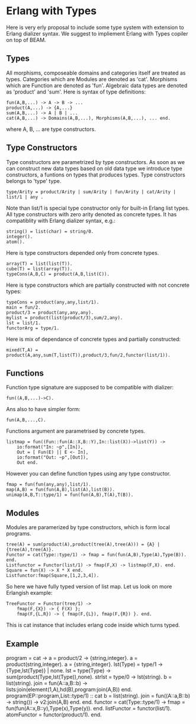 
Erlang with Types
=================

Here is very erly proposal to include some type system with
extension to Erlang dializer syntax. We suggest to impliement
Erlang with Types copiler on top of BEAM.

Types
-----

All morphisms, composeable domains and categories itself are treated as types.
Categories which are Modules are denoted as 'cat'. Morphisms which are
Function are denoted as 'fun'. Algebraic data types are denoted
as 'product' and 'sum'. Here is syntax of type definitions:

    fun(A,B,...) -> A -> B -> ...
    product(A,...) -> {A,...}
    sum(A,B,...) -> A | B | ...
    cat(A,B,...) -> Domains(A,B,...), Morphisms(A,B,...), ... end.

where A, B, ... are type constructors.

Type Constructors
-----------------

Type constructors are parametrized by type constructors.
As soon as we can construct new data types based on old data type we introduce
type constructors, a funtions on types that produces types.
Type constructors belongs to 'type' type.

    type/Arity = product/Arity | sum/Arity | fun/Arity | cat/Arity | list/1 | any .

Note than list/1 is special type constructor only for built-in Erlang list types.
All type constructors with zero arity denoted as concrete types. It has 
compatiblity with Erlang dializer syntax, e.g.:

    string() = list(char) = string/0.
    integer().
    atom().

Here is type constructors depended only from concrete types.

    array(T) = list(list(T)).
    cube(T) = list(array(T)).
    typeCons(A,B,C) = product(A,B,list(C)).

Here is type constructors which are partially constructed with not concrete types:

    typeCons = product(any,any,list/1).
    main = fun/2.
    product/3 = product(any,any,any).
    mylist = product(list(product/3),sum/2,any).
    lst = list/1.
    functorArg = type/1.

Here is mix of dependance of concrete types and partially constructed:

    mixed(T,A) = product(A,any,sum(T,list(T)),product/3,fun/2,functor(list/1)).

Functions
---------

Function type signature are supposed to be compatible with dializer:

    fun((A,B,...)->C).

Ans also to have simpler form:

    fun(A,B,...,C).

Functions argument are parametrised by concrete types.

    listmap = fun((Fun::fun(A::X,B::Y),In::list(X))->list(Y)) ->
        io:format("In: ~p",[In]),
        Out = [ Fun(E) || E <- In],
        io:format("Out: ~p",[Out]),
        Out end.

However you can define function types using any type constructor.

    fmap = fun(fun(any,any),list/1).
    map(A,B) = fun(fun(A,B),list(A),list(B)).
    unimap(A,B,T::type/1) = fun(fun(A,B),T(A),T(B)).

Modules
-------

Modules are paramerized by type constructors, which is form local programs.

    tree(A) = sum(product(A),product(tree(A),tree(A))) = {A} | {tree(A),tree(A)}.
    Functor = cat(Type::type/1) -> fmap = fun(fun(A,B),Type(A),Type(B)). end.
    Listfunctor = Functor(list/1) -> fmap(F,X) -> listmap(F,X). end.
    Square = fun(X) -> X * X end.
    Listfunctor:fmap(Square,[1,2,3,4]).

So here we have fully typed version of list map. Let us look on more Erlangish
example:

    TreeFunctor = Functor(tree/1) ->
        fmap(F,{X}) -> { F(X) };
        fmap(F,{L,R}) -> { fmap(F,{L}), fmap(F,{R}) }. end.

This is cat instance that includes erlang code inside which turns typed.

Example
-------

program = cat ->
    a = product/2 -> {string,integer}.
    a = product(string,integer).
    a = {string,integer}.
    lst(Type) = type/1 -> {Type,lst(Type)} | none.
    lst = type(Type) -> sum(product(Type,lst(Type)),none).
    strlst = type/0 -> lst(string).
    b = list(string).
    join = fun(A::a,B::b) -> lists:join(element(1,A),hd(B),program:join(A,B)) end.
    program(EP::program,List::type/1) :: cat
        b = list(string).
        join = fun((A::a,B::b) -> string()) -> v2:join(A,B) end.
    end.
    functor = cat(Type::type/1) ->
        fmap = fun(fun(A::x,B::y),Type(x),Type(y)).
    end.
    listFunctor = functor(list/1).
    atomFunctor = functor(product/1).
end.
